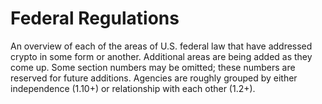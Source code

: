 # Federal Regulations

An overview of each of the areas of U.S. federal law that have addressed crypto in some form or another. Additional areas are being added as they come up. Some section numbers may be omitted; these numbers are reserved for future additions. Agencies are roughly grouped by either independence (1.10+) or relationship with each other (1.2+).
